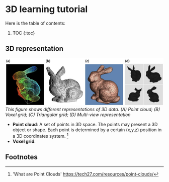 # 3D learning tutorial

Here is the table of contents:

1. TOC
{:toc}

## 3D representation

![3d-representation](/images/3D-representation.png)
*This figure shows different representations of 3D data. (A) Point cloud; (B) Voxel grid; (C) Triangular grid; (D) Multi-view representation*

- **Point cloud**: A set of points in 3D space. The points may present a 3D object or shape. Each point is determined by a certain (x,y,z) position in a 3D coordinates system. [^1] 
- **Voxel grid**:










## Footnotes
[^1]: 'What are Point Clouds'  https://tech27.com/resources/point-clouds/ 

